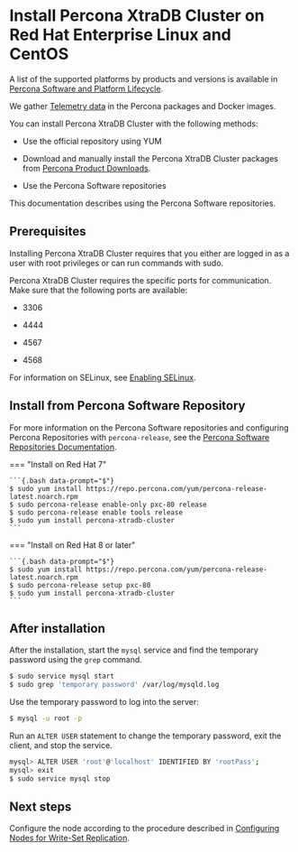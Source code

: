 # Install Percona XtraDB Cluster on Red Hat Enterprise Linux and CentOS

A list of the supported platforms by products and versions
is available in [Percona Software and Platform Lifecycle](https://www.percona.com/services/policies/percona-software-platform-lifecycle#mysql).

We gather [Telemetry data] in the Percona packages and Docker images.

You can install Percona XtraDB Cluster with the following methods:

* Use the official repository using YUM

* Download and manually install the Percona XtraDB Cluster packages from [Percona Product Downloads](http://www.percona.com/downloads/Percona-XtraDB-Cluster-80/LATEST/).

* Use the Percona Software repositories 

This documentation describes using the Percona Software repositories.

## Prerequisites

Installing Percona XtraDB Cluster requires that you either are logged in as a user with root privileges or can run commands with sudo.

 Percona XtraDB Cluster requires the specific ports for communication. Make sure that the following ports are available:

* 3306

* 4444

* 4567

* 4568

For information on SELinux, see [Enabling SELinux](selinux.md#selinux).

## Install from Percona Software Repository

For more information on the Percona Software repositories and configuring Percona Repositories with `percona-release`, see the [Percona Software Repositories Documentation](https://docs.percona.com/percona-software-repositories/index.html).

=== "Install on Red Hat 7"

    ```{.bash data-prompt="$"}
    $ sudo yum install https://repo.percona.com/yum/percona-release-latest.noarch.rpm
    $ sudo percona-release enable-only pxc-80 release
    $ sudo percona-release enable tools release
    $ sudo yum install percona-xtradb-cluster
    ```

=== "Install on Red Hat 8 or later"

    ```{.bash data-prompt="$"}
    $ sudo yum install https://repo.percona.com/yum/percona-release-latest.noarch.rpm
    $ sudo percona-release setup pxc-80
    $ sudo yum install percona-xtradb-cluster
    ```

## After installation

After the installation, start the `mysql` service and find the temporary password using the `grep` command. 

```{.bash data-prompt="$"}
$ sudo service mysql start
$ sudo grep 'temporary password' /var/log/mysqld.log
```

Use the temporary password to log into the server:

```{.bash data-prompt="$"}
$ mysql -u root -p
```

Run an `ALTER USER` statement to change the temporary password, exit the client, and stop the service.

```{.bash data-prompt="$"}
mysql> ALTER USER 'root'@'localhost' IDENTIFIED BY 'rootPass';
mysql> exit
$ sudo service mysql stop
```


## Next steps

Configure the node according to the procedure described in [Configuring Nodes for Write-Set Replication](configure-nodes.md#configure).

[Telemetry data]: telemetry.md